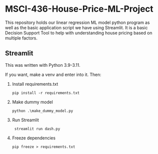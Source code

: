 # MSCI-436-House-Price-ML-Project
This repository holds our linear regression ML model python program as well as the basic application script we have using Streamlit. It is a basic Decision Support Tool to help with understanding house pricing based on multiple factors.


## Streamlit

This was written with Python 3.9-3.11.

If you want, make a venv and enter into it. Then:
1. Install requirements.txt
    ```shell
    pip install -r requirements.txt
    ```
1. Make dummy model 
    ```shell
    python .\make_dummy_model.py
   ```
   
2. Run Streamlit 
   ```shell
    streamlit run dash.py
    ```
3. Freeze dependencies
    ```shell
    pip freeze > requirements.txt
    ```